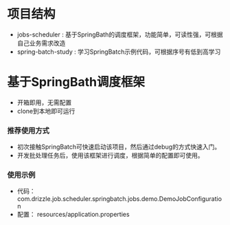 # 项目结构

- jobs-scheduler : 基于SpringBath的调度框架，功能简单，可读性强，可根据自己业务需求改造
- spring-batch-study : 学习SpringBatch示例代码，可根据序号有低到高学习


# 基于SpringBath调度框架

* 开箱即用，无需配置
* clone到本地即可运行


### 推荐使用方式
* 初次接触SpringBatch可快速启动该项目，然后通过debug的方式快速入门。
* 开发批处理任务后，使用该框架进行调度，根据简单的配置即可使用。


### 使用示例
* 代码： com.drizzle.job.scheduler.springbatch.jobs.demo.DemoJobConfiguration
* 配置： resources/application.properties